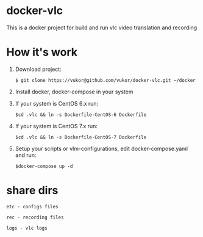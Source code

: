 docker-vlc
===========

This is a docker project for build and run vlc video translation and recording


How it's work
===========

1. Download project:

    ``$ git clone https://vukor@github.com/vukor/docker-vlc.git ~/docker``

2. Install docker, docker-compose in your system

3. If your system is CentOS 6.x run:

    `` $cd .vlc && ln -s Dockerfile-CentOS-6 Dockerfile ``

4. If your system is CentOS 7.x run:

    `` $cd .vlc && ln -s Dockerfile-CentOS-7 Dockerfile ``

5. Setup your scripts or vlm-configurations, edit docker-compose.yaml and run:

    `` $docker-compose up -d  ``


share dirs
===========

``etc - configs files``

``rec - recording files``

``logs - vlc logs``

